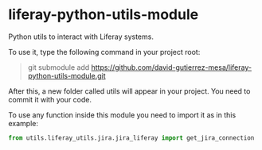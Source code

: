 # liferay-python-utils-module
Python utils to interact with Liferay systems.

To use it, type the following command in your project root:
> git submodule add https://github.com/david-gutierrez-mesa/liferay-python-utils-module.git

After this, a new folder called utils will appear in your project. You need to commit it with your code.

To use any function inside this module you need to import it as in this example:
```python
from utils.liferay_utils.jira.jira_liferay import get_jira_connection
```
